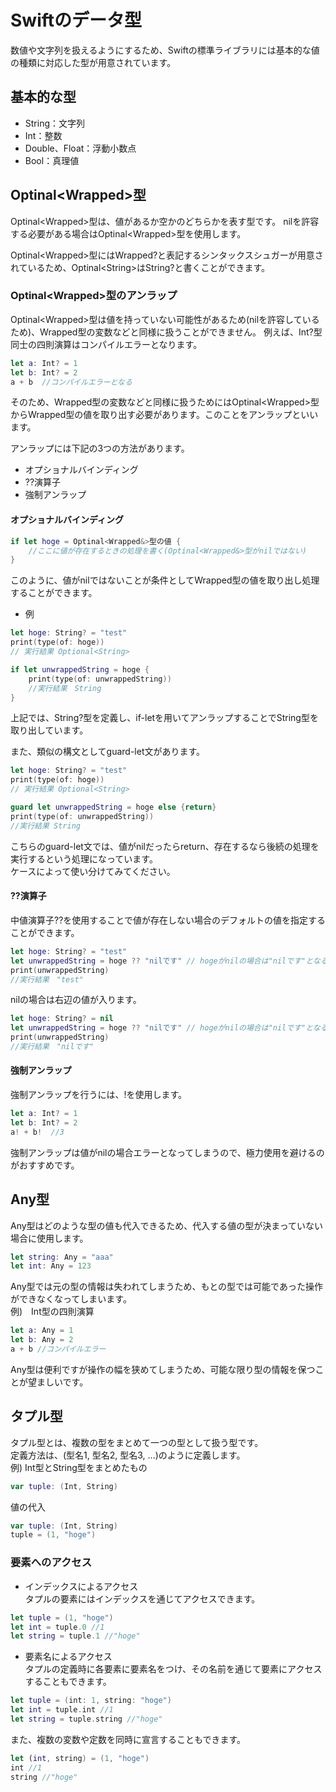 # Swiftのデータ型

数値や文字列を扱えるようにするため、Swiftの標準ライブラリには基本的な値の種類に対応した型が用意されています。

## 基本的な型

- String：文字列
- Int：整数
- Double、Float：浮動小数点
- Bool：真理値

## Optinal&lt;Wrapped&gt;型
Optinal&lt;Wrapped&gt;型は、値があるか空かのどちらかを表す型です。
nilを許容する必要がある場合はOptinal&lt;Wrapped&gt;型を使用します。

Optinal&lt;Wrapped&gt;型にはWrapped?と表記するシンタックスシュガーが用意されているため、Optinal&lt;String&gt;はString?と書くことができます。

### Optinal&lt;Wrapped&gt;型のアンラップ
Optinal&lt;Wrapped&gt;型は値を持っていない可能性があるため(nilを許容しているため)、Wrapped型の変数などと同様に扱うことができません。
例えば、Int?型同士の四則演算はコンパイルエラーとなります。
```Swift
let a: Int? = 1
let b: Int? = 2
a + b  //コンパイルエラーとなる
```

そのため、Wrapped型の変数などと同様に扱うためにはOptinal&lt;Wrapped&gt;型からWrapped型の値を取り出す必要があります。このことをアンラップといいます。

アンラップには下記の3つの方法があります。

- オプショナルバインディング
- ??演算子
- 強制アンラップ

#### オプショナルバインディング

```Swift
if let hoge = Optinal<Wrapped&>型の値 {
    //ここに値が存在するときの処理を書く(Optinal<Wrapped&>型がnilではない)
}
```

このように、値がnilではないことが条件としてWrapped型の値を取り出し処理することができます。

- 例
```Swift
let hoge: String? = "test"
print(type(of: hoge))
// 実行結果 Optional<String>

if let unwrappedString = hoge {
    print(type(of: unwrappedString))
    //実行結果　String
}
```

上記では、String?型を定義し、if-letを用いてアンラップすることでString型を取り出しています。

また、類似の構文としてguard-let文があります。

```Swift
let hoge: String? = "test"
print(type(of: hoge))
// 実行結果 Optional<String>

guard let unwrappedString = hoge else {return}
print(type(of: unwrappedString))
//実行結果 String
```

こちらのguard-let文では、値がnilだったらreturn、存在するなら後続の処理を実行するという処理になっています。  
ケースによって使い分けてみてください。

#### ??演算子

中値演算子??を使用することで値が存在しない場合のデフォルトの値を指定することができます。
```Swift
let hoge: String? = "test"
let unwrappedString = hoge ?? "nilです" // hogeがnilの場合は"nilです"となる
print(unwrappedString)
//実行結果　"test"
```
nilの場合は右辺の値が入ります。
```Swift
let hoge: String? = nil
let unwrappedString = hoge ?? "nilです" // hogeがnilの場合は"nilです"となる
print(unwrappedString)
//実行結果　"nilです"
```

#### 強制アンラップ
強制アンラップを行うには、!を使用します。
```Swift
let a: Int? = 1
let b: Int? = 2
a! + b!  //3
```
強制アンラップは値がnilの場合エラーとなってしまうので、極力使用を避けるのがおすすめです。

## Any型
Any型はどのような型の値も代入できるため、代入する値の型が決まっていない場合に使用します。
```Swift
let string: Any = "aaa"
let int: Any = 123
```

Any型では元の型の情報は失われてしまうため、もとの型では可能であった操作ができなくなってしまいます。  
例)　Int型の四則演算
```Swift
let a: Any = 1
let b: Any = 2
a + b //コンパイルエラー
```

Any型は便利ですが操作の幅を狭めてしまうため、可能な限り型の情報を保つことが望ましいです。

## タプル型
タプル型とは、複数の型をまとめて一つの型として扱う型です。  
定義方法は、(型名1, 型名2, 型名3, ...)のように定義します。  
例) Int型とString型をまとめたもの
```Swift
var tuple: (Int, String)
```
値の代入
```Swift
var tuple: (Int, String)
tuple = (1, "hoge")
```

### 要素へのアクセス
- インデックスによるアクセス  
タプルの要素にはインデックスを通じてアクセスできます。
```Swift
let tuple = (1, "hoge")
let int = tuple.0 //1
let string = tuple.1 //"hoge"
```

- 要素名によるアクセス  
タプルの定義時に各要素に要素名をつけ、その名前を通じて要素にアクセスすることもできます。
```Swift
let tuple = (int: 1, string: "hoge")
let int = tuple.int //1
let string = tuple.string //"hoge"
```
また、複数の変数や定数を同時に宣言することもできます。
```Swift
let (int, string) = (1, "hoge")
int //1
string //"hoge"
```